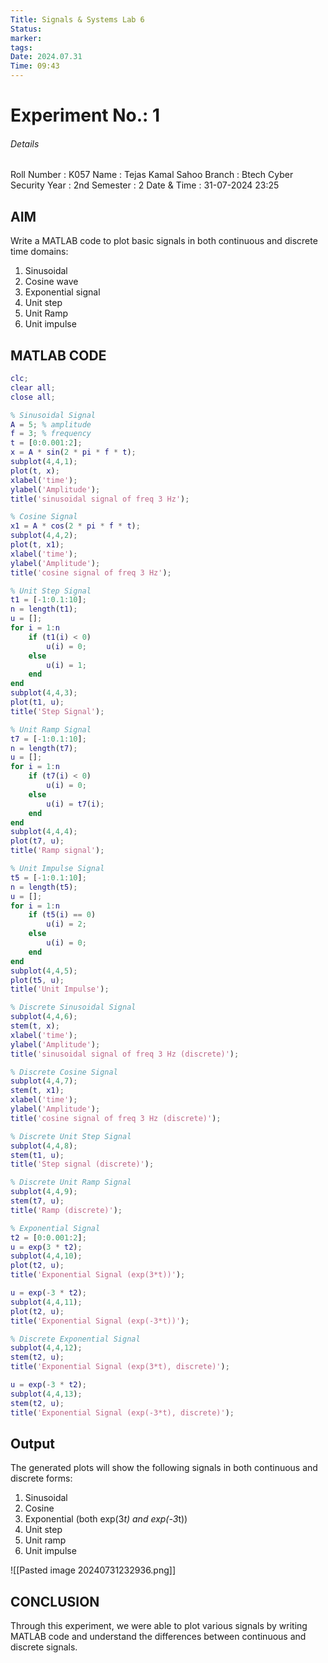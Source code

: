 ```yaml
---
Title: Signals & Systems Lab 6
Status: 
marker: 
tags: 
Date: 2024.07.31
Time: 09:43
---
```

# Experiment No.: 1

###### Details
Roll Number : K057
Name : Tejas Kamal Sahoo
Branch : Btech Cyber Security
Year : 2nd
Semester : 2
Date & Time : 31-07-2024 23:25

## AIM
Write a MATLAB code to plot basic signals in both continuous and discrete time domains:
1. Sinusoidal
2. Cosine wave
3. Exponential signal
4. Unit step
5. Unit Ramp
6. Unit impulse

## MATLAB CODE

```matlab
clc;
clear all;
close all;

% Sinusoidal Signal
A = 5; % amplitude
f = 3; % frequency
t = [0:0.001:2];
x = A * sin(2 * pi * f * t);
subplot(4,4,1);
plot(t, x);
xlabel('time');
ylabel('Amplitude');
title('sinusoidal signal of freq 3 Hz');

% Cosine Signal
x1 = A * cos(2 * pi * f * t);
subplot(4,4,2);
plot(t, x1);
xlabel('time');
ylabel('Amplitude');
title('cosine signal of freq 3 Hz');

% Unit Step Signal
t1 = [-1:0.1:10];
n = length(t1);
u = [];
for i = 1:n
    if (t1(i) < 0)
        u(i) = 0;
    else
        u(i) = 1;
    end
end
subplot(4,4,3);
plot(t1, u);
title('Step Signal');

% Unit Ramp Signal
t7 = [-1:0.1:10];
n = length(t7);
u = [];
for i = 1:n
    if (t7(i) < 0)
        u(i) = 0;
    else
        u(i) = t7(i);
    end
end
subplot(4,4,4);
plot(t7, u);
title('Ramp signal');

% Unit Impulse Signal
t5 = [-1:0.1:10];
n = length(t5);
u = [];
for i = 1:n
    if (t5(i) == 0)
        u(i) = 2;
    else
        u(i) = 0;
    end
end
subplot(4,4,5);
plot(t5, u);
title('Unit Impulse');

% Discrete Sinusoidal Signal
subplot(4,4,6);
stem(t, x);
xlabel('time');
ylabel('Amplitude');
title('sinusoidal signal of freq 3 Hz (discrete)');

% Discrete Cosine Signal
subplot(4,4,7);
stem(t, x1);
xlabel('time');
ylabel('Amplitude');
title('cosine signal of freq 3 Hz (discrete)');

% Discrete Unit Step Signal
subplot(4,4,8);
stem(t1, u);
title('Step signal (discrete)');

% Discrete Unit Ramp Signal
subplot(4,4,9);
stem(t7, u);
title('Ramp (discrete)');

% Exponential Signal
t2 = [0:0.001:2];
u = exp(3 * t2);
subplot(4,4,10);
plot(t2, u);
title('Exponential Signal (exp(3*t))');

u = exp(-3 * t2);
subplot(4,4,11);
plot(t2, u);
title('Exponential Signal (exp(-3*t))');

% Discrete Exponential Signal
subplot(4,4,12);
stem(t2, u);
title('Exponential Signal (exp(3*t), discrete)');

u = exp(-3 * t2);
subplot(4,4,13);
stem(t2, u);
title('Exponential Signal (exp(-3*t), discrete)');
```

## Output
The generated plots will show the following signals in both continuous and discrete forms:
1. Sinusoidal
2. Cosine
3. Exponential (both exp(3*t) and exp(-3*t))
4. Unit step
5. Unit ramp
6. Unit impulse

![[Pasted image 20240731232936.png]]
## CONCLUSION
Through this experiment, we were able to plot various signals by writing MATLAB code and understand the differences between continuous and discrete signals.